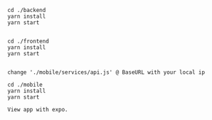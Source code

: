 
   


    cd ./backend
    yarn install 
    yarn start

    
    cd ./frontend
    yarn install
    yarn start
    
    
    change './mobile/services/api.js' @ BaseURL with your local ip
    
    cd ./mobile
    yarn install
    yarn start
    
    View app with expo. 
